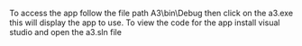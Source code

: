 To access the app follow the file path A3\bin\Debug then click on the a3.exe this will display the app to use.
To view the code for the app install visual studio and open the a3.sln file
